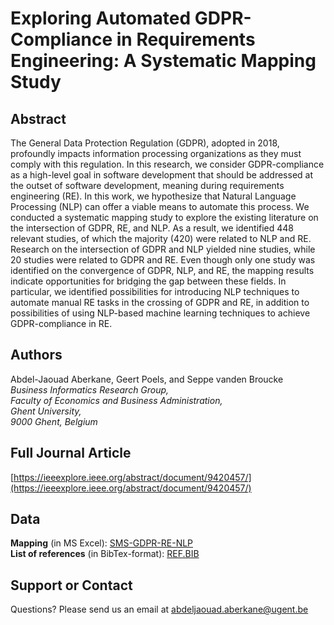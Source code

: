 # Exploring Automated GDPR-Compliance in Requirements Engineering: A Systematic Mapping Study

## Abstract

The General Data Protection Regulation (GDPR), adopted in 2018, profoundly impacts information processing organizations as they must comply with this regulation. In this research, we consider GDPR-compliance as a high-level goal in software development that should be addressed at the outset of software development, meaning during requirements engineering (RE). In this work, we hypothesize that Natural Language Processing (NLP) can offer a viable means to automate this process. We conducted a systematic mapping study to explore the existing literature on the intersection of GDPR, RE, and NLP. As a result, we identified 448 relevant studies, of which the majority (420) were related to NLP and RE. Research on the intersection of GDPR and NLP yielded nine studies, while 20 studies were related to GDPR and RE. Even though only one study was identified on the convergence of GDPR, NLP, and RE, the mapping results indicate opportunities for bridging the gap between these fields. In particular, we identified possibilities for introducing NLP techniques to automate manual RE tasks in the crossing of GDPR and RE, in addition to possibilities of using NLP-based machine learning techniques to achieve GDPR-compliance in RE. 

## Authors

Abdel-Jaouad Aberkane, Geert Poels, and Seppe vanden Broucke\
_Business Informatics Research Group, \
Faculty of Economics and Business Administration, \
Ghent University, \
9000 Ghent, Belgium_

## Full Journal Article
[https://ieeexplore.ieee.org/abstract/document/9420457/](https://ieeexplore.ieee.org/abstract/document/9420457/)

## Data

**Mapping** (in MS Excel): [SMS-GDPR-RE-NLP](https://github.com/Aberkane/SMS_GDPR-NLP-RE/blob/main/SMS_GDPR-NLP-RE.xlsx)\
**List of references** (in BibTex-format): [REF.BIB](https://github.com/Aberkane/SMS_GDPR-NLP-RE/blob/main/SMS_GDPR-NLP-RE.bib)

## Support or Contact

Questions? Please send us an email at [abdeljaouad.aberkane@ugent.be](abdeljaouad.aberkane@ugent.be)

